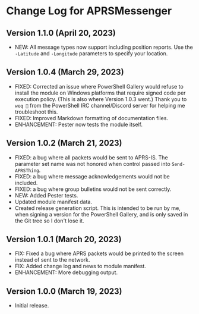 # Change Log for APRSMessenger

## Version 1.1.0 (April 20, 2023)
 -  NEW: All message types now support including position reports.  Use the `-Latitude` and `-Longitude` parameters to specify your location.

## Version 1.0.4 (March 29, 2023)
 -  FIXED: Corrected an issue where PowerShell Gallery would refuse to install the module on Windows platforms that require signed code per execution policy.  (This is also where Version 1.0.3 went.)  Thank you to `weq 🐳` from the PowerShell IRC channel/Discord server for helping me troubleshoot this.
 -  FIXED: Improved Markdown formatting of documentation files.
 -  ENHANCEMENT: Pester now tests the module itself.

## Version 1.0.2 (March 21, 2023)
 -  FIXED: a bug where all packets would be sent to APRS-IS.  The parameter set name was not honored when control passed into `Send-APRSThing`.
 -  FIXED: a bug where message acknowledgements would not be included.
 -  FIXED: a bug where group bulletins would not be sent correctly.
 -  NEW: Added Pester tests.
 -  Updated module manifest data.
 -  Created release generation script.  This is intended to be run by me, when signing a version for the PowerShell Gallery, and is only saved in the Git tree so I don't lose it.

## Version 1.0.1 (March 20, 2023)
 -  FIX: Fixed a bug where APRS packets would be printed to the screen instead of sent to the network.
 -  FIX: Added change log and news to module manifest.
 -  ENHANCEMENT: More debugging output.

## Version 1.0.0 (March 19, 2023)
 -  Initial release.